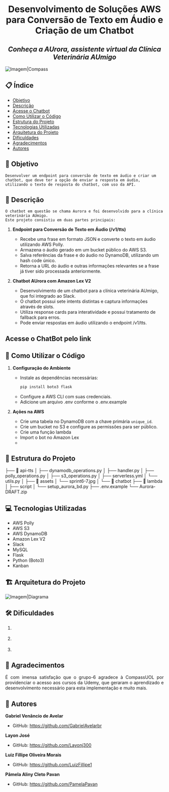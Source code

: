 <h1 align="center">Desenvolvimento de Soluções AWS para Conversão de Texto em Áudio e Criação de um Chatbot</h1>

<h2 align="center"><i>Conheça a AUrora, assistente virtual da Clínica Veterinária AUmigo</i></h2>

![Imagem|Compass](assets/compass.png)

## 📋 Índice

- [Objetivo](#-objetivo)
- [Descrição](#-descrição)
- [Acesse o Chatbot](#-acesse-o-chatbot-pelo-link)
- [Como Utilizar o Código](#-como-utilizar-o-código)
- [Estrutura do Projeto](#-estrutura-do-projeto)
- [Tecnologias Utilizadas](#-tecnologias-utilizadas)
- [Arquitetura do Projeto](#️-arquitetura-do-projeto)
- [Dificuldades](#️-dificuldades)
- [Agradecimentos](#-agradecimentos)
- [Autores](#-autores)

## 🎯 Objetivo
    Desenvolver um endpoint para conversão de texto em áudio e criar um chatbot, que deve ter a opção de enviar a resposta em áudio, utilizando o texto de resposta do chatbot, com uso da API.

## 📖 Descrição
    O chatbot em questão se chama Aurora e foi desenvolvido para a clínica veterinária AUmigo. 
    Este projeto consistiu em duas partes principais:

1. **Endpoint para Conversão de Texto em Áudio (/v1/tts)**
    - Recebe uma frase em formato JSON e converte o texto em áudio utilizando AWS Polly.
    - Armazena o áudio gerado em um bucket público do AWS S3.
    - Salva referências da frase e do áudio no DynamoDB, utilizando um hash code único.
    - Retorna a URL do áudio e outras informações relevantes se a frase já tiver sido processada anteriormente.

2. **Chatbot AUrora com Amazon Lex V2**
    - Desenvolvimento de um chatbot para a clínica veterinária AUmigo, que foi integrado ao Slack.
    - O chatbot possui sete intents distintas e captura informações através de slots.
    - Utiliza response cards para interatividade e possui tratamento de fallback para erros.
    - Pode enviar respostas em áudio utilizando o endpoint /v1/tts.

## **Acesse o ChatBot pelo link**

## 🚀 Como Utilizar o Código

1. **Configuração do Ambiente**
    - Instale as dependências necessárias:
        ```bash
        pip install boto3 flask
        ```
    - Configure a AWS CLI com suas credenciais.
    - Adicione um arquivo .env conforme o .env.example

2. **Ações na AWS**
    - Crie uma tabela no DynamoDB com a chave primária `unique_id`.
    - Crie um bucket no S3 e configure as permissões para ser público.
    - Crie uma função lambda
    - Import o bot no Amazon Lex
    -      


## 📂 Estrutura do Projeto

├── 📁 api-tts
│       ├── dynamodb_operations.py
│       ├── handler.py
│       ├── polly_operations.py
│       ├── s3_operations.py
│       ├── serverless.yml
│       └── utils.py
│
├── 📁 assets
│       └── sprint6-7.jpg
│
└── 📁 chatbot
        ├── 📁 lambda
        │       ├── script
        │       └── setup_aurora_bd.py
        ├── .env.example
        └── Aurora-DRAFT.zip


## 💻 Tecnologias Utilizadas

- AWS Polly
- AWS S3
- AWS DynamoDB
- Amazon Lex V2
- Slack
- MySQL
- Flask
- Python (Boto3)
- Kanban

## 🏗️ Arquitetura do Projeto

![Imagem|Diagrama](assets/sprints6-7.jpg)

## 🛠️ Dificuldades

1. <p style="text-align: justify;"> </p>
2. <p style="text-align: justify;"> </p>
3. <p style="text-align: justify;"> </p>

## 🙏 Agradecimentos

<p style="text-align: justify;">É com imensa satisfação que o grupo-6 agradece à CompassUOL por providenciar o acesso aos cursos da Udemy, que geraram o aprendizado e desenvolvimento necessário para esta implementação e muito mais.</p>

## 👥 Autores

**Gabriel Venâncio de Avelar**
- GitHub: https://github.com/GabrielAvelarbr

**Layon José**
- GitHub: https://github.com/Layonj300

**Luiz Fillipe Oliveira Morais**
- GitHub: https://github.com/LuizFillipe1

**Pâmela Aliny Cleto Pavan**
- GitHub: https://github.com/PamelaPavan
